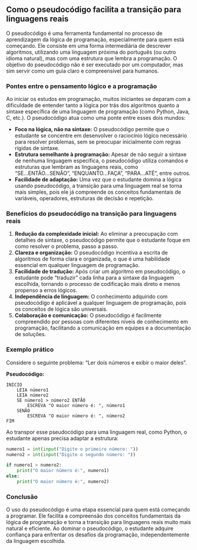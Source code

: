 
## Como o pseudocódigo facilita a transição para linguagens reais

O pseudocódigo é uma ferramenta fundamental no processo de aprendizagem da lógica de programação, especialmente para quem está começando. Ele consiste em uma forma intermediária de descrever algoritmos, utilizando uma linguagem próxima do português (ou outro idioma natural), mas com uma estrutura que lembra a programação. O objetivo do pseudocódigo não é ser executado por um computador, mas sim servir como um guia claro e compreensível para humanos.

### Pontes entre o pensamento lógico e a programação

Ao iniciar os estudos em programação, muitos iniciantes se deparam com a dificuldade de entender tanto a lógica por trás dos algoritmos quanto a sintaxe específica de uma linguagem de programação (como Python, Java, C, etc.). O pseudocódigo atua como uma ponte entre esses dois mundos:

- **Foco na lógica, não na sintaxe:** O pseudocódigo permite que o estudante se concentre em desenvolver o raciocínio lógico necessário para resolver problemas, sem se preocupar inicialmente com regras rígidas de sintaxe.
- **Estrutura semelhante à programação:** Apesar de não seguir a sintaxe de nenhuma linguagem específica, o pseudocódigo utiliza comandos e estruturas que lembram as linguagens reais, como “SE...ENTÃO...SENÃO”, “ENQUANTO...FAÇA”, “PARA...ATÉ”, entre outros.
- **Facilidade de adaptação:** Uma vez que o estudante domina a lógica usando pseudocódigo, a transição para uma linguagem real se torna mais simples, pois ele já compreende os conceitos fundamentais de variáveis, operadores, estruturas de decisão e repetição.

### Benefícios do pseudocódigo na transição para linguagens reais

1. **Redução da complexidade inicial:** Ao eliminar a preocupação com detalhes de sintaxe, o pseudocódigo permite que o estudante foque em como resolver o problema, passo a passo.
2. **Clareza e organização:** O pseudocódigo incentiva a escrita de algoritmos de forma clara e organizada, o que é uma habilidade essencial em qualquer linguagem de programação.
3. **Facilidade de tradução:** Após criar um algoritmo em pseudocódigo, o estudante pode “traduzir” cada linha para a sintaxe da linguagem escolhida, tornando o processo de codificação mais direto e menos propenso a erros lógicos.
4. **Independência de linguagem:** O conhecimento adquirido com pseudocódigo é aplicável a qualquer linguagem de programação, pois os conceitos de lógica são universais.
5. **Colaboração e comunicação:** O pseudocódigo é facilmente compreendido por pessoas com diferentes níveis de conhecimento em programação, facilitando a comunicação em equipes e a documentação de soluções.

### Exemplo prático

Considere o seguinte problema: “Ler dois números e exibir o maior deles”.

**Pseudocódigo:**
```
INÍCIO
    LEIA número1
    LEIA número2
    SE número1 > número2 ENTÃO
        ESCREVA "O maior número é: ", número1
    SENÃO
        ESCREVA "O maior número é: ", número2
FIM
```

Ao transpor esse pseudocódigo para uma linguagem real, como Python, o estudante apenas precisa adaptar a estrutura:

```python
numero1 = int(input("Digite o primeiro número: "))
numero2 = int(input("Digite o segundo número: "))

if numero1 > numero2:
    print("O maior número é:", numero1)
else:
    print("O maior número é:", numero2)
```

### Conclusão

O uso do pseudocódigo é uma etapa essencial para quem está começando a programar. Ele facilita a compreensão dos conceitos fundamentais da lógica de programação e torna a transição para linguagens reais muito mais natural e eficiente. Ao dominar o pseudocódigo, o estudante adquire confiança para enfrentar os desafios da programação, independentemente da linguagem escolhida.
```
